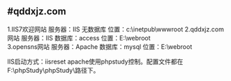 #qddxjz.com
---------
1.IIS7欢迎网站
	服务器：IIS
	无数据库
	位置：c:\inetpub\wwwroot
2.qddxjz.com网站
	服务器：IIS
	数据库：access
	位置：E:\webroot\
3.opensns网站
	服务器：Apache
	数据库：mysql
	位置：E:\webroot

IIS启动方式：iisreset
apache使用phpstudy控制。配置文件都在F:\phpStudy\phpStudy\路径下。
